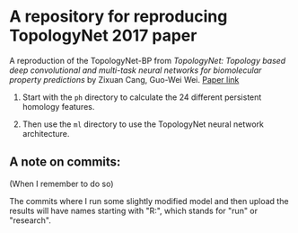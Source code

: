 # A repository for reproducing TopologyNet 2017 paper

A reproduction of the TopologyNet-BP from *TopologyNet: Topology based deep convolutional and multi-task neural networks for biomolecular property predictions* by Zixuan Cang, Guo-Wei Wei. [Paper link](https://journals.plos.org/ploscompbiol/article?id=10.1371/journal.pcbi.1005690)

1. Start with the `ph` directory to calculate the 24 different persistent homology features.

2. Then use the `ml` directory to use the TopologyNet neural network architecture.

## A note on commits:

(When I remember to do so)

The commits where I run some slightly modified model and then upload the results will have names starting with "R:", which stands for "run" or "research".